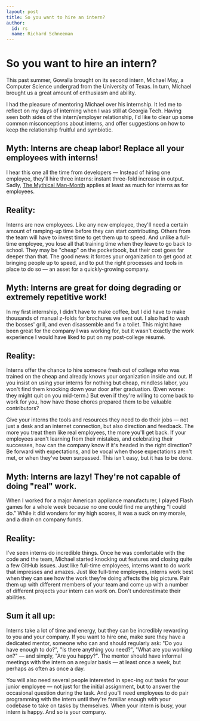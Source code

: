 ```yaml
---
layout: post
title: So you want to hire an intern?
author:
  id: rs
  name: Richard Schneeman
---
```


# So you want to hire an intern?

This past summer, Gowalla brought on its second intern, Michael May, a Computer Science undergrad from the University of Texas. In turn, Michael brought us a great amount of enthusiasm and ability.

I had the pleasure of mentoring Michael over his internship. It led me to reflect on my days of interning when I was still at Georgia Tech. Having seen both sides of the intern/employer relationship, I'd like to clear up some common misconceptions about interns, and offer suggestions on how to keep the relationship fruitful and symbiotic.


## Myth: Interns are cheap labor! Replace all your employees with interns!

I hear this one all the time from developers &mdash; Instead of hiring one employee, they'll hire three interns: instant three-fold increase in output. Sadly, [The Mythical Man-Month](http://en.wikipedia.org/wiki/The_Mythical_Man_Month#The_mythical_man-month) applies at least as much for interns as for employees.

## Reality:

Interns are new employees. Like any new employee, they'll need a certain amount of ramping-up time before they can start contributing. Others from the team will have to invest time to get them up to speed. And unlike a full-time employee, you lose all that training time when they leave to go back to school. They may be "cheap" on the pocketbook, but their cost goes far deeper than that. The good news: it forces your organization to get good at bringing people up to speed, and to put the right processes and tools in place to do so &mdash; an asset for a quickly-growing company.


## Myth: Interns are great for doing degrading or extremely repetitive work!

In my first internship, I didn't have to make coffee, but I did have to make thousands of manual z-folds for brochures we sent out.  I also had to wash the bosses' grill, and even disassemble and fix a toilet. This might have been great for the company I was working for, but it wasn't exactly the work experience I would have liked to put on my post-college résumé.

## Reality:

Interns offer the chance to hire someone fresh out of college who was trained on the cheap and already knows your organization inside and out. If you insist on using your interns for nothing but cheap, mindless labor, you won't find them knocking down your door after graduation. (Even worse: they might quit on you mid-term.) But even if they're willing to come back to work for you, how have those chores prepared them to be valuable contributors?

Give your interns the tools and resources they need to do their jobs &mdash; not just a desk and an internet connection, but also direction and feedback. The more you treat them like real employees, the more you'll get back. If your employees aren't learning from their mistakes, and celebrating their successes, how can the company know if it's headed in the right direction? Be forward with expectations, and be vocal when those expectations aren't met, or when they've been surpassed. This isn't easy, but it has to be done.


## Myth: Interns are lazy! They're not capable of doing "real" work.

When I worked for a major American appliance manufacturer, I played Flash games for a whole week because no one could find me anything "I could do." While it did wonders for my high scores, it was a suck on my morale, and a drain on company funds.

## Reality:

I've seen interns do incredible things. Once he was comfortable with the code and the team, Michael started knocking out features and closing quite a few GitHub issues. Just like full-time employees, interns want to do work that impresses and amazes. Just like full-time employees, interns work best when they can see how the work they're doing affects the big picture. Pair them up with different members of your team and come up with a number of different projects your intern can work on. Don't underestimate their abilities.


## Sum it all up:

Interns take a lot of time and energy, but they can be incredibly rewarding to you and your company. If you want to hire one, make sure they have a dedicated mentor, someone who can and should regularly ask: "Do you have enough to do?", "Is there anything you need?", "What are you working on?" &mdash; and simply, "Are you happy?". The mentor should have informal meetings with the intern on a regular basis &mdash; at least once a week, but perhaps as often as once a day.

You will also need several people interested in spec-ing out tasks for your junior employee &mdash; not just for the initial assignment, but to answer the occasional question during the task. And you'll need employees to do pair programming with the intern until they're familiar enough with your codebase to take on tasks by themselves. When your intern is busy, your intern is happy. And so is your company.
